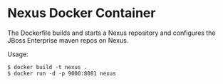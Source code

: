 Nexus Docker Container
=========================

The Dockerfile builds and starts a Nexus repository and configures the JBoss Enterprise maven repos on Nexus.

Usage: 
```
$ docker build -t nexus .
$ docker run -d -p 9000:8081 nexus
```
